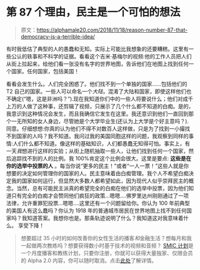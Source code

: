 # 第 87 个理由，民主是一个可怕的想法

> 原文：<https://alphamale20.com/2018/11/18/reason-number-87-that-democracy-is-a-terrible-idea/>

有时我低估了典型的人的愚蠢和无知。实际上可能比我想象的还要糟糕。这里有一些公认的轶事和不科学的证据。看看这个吉米·基梅尔的视频:他的工作人员把人们从街上拉起来，给他们看一张没有名字的世界地图，告诉他们在地图上找到任何一个国家。任何国家，包括美国！

看看会发生什么。人们完全困惑了。他们找不到一个单独的国家……包括他们的 T2 自己的国家。一些人可以命名一个*大陆*，混淆了大陆和国家，即使这样他们也不确定(“嗯，这是非洲吗？”).现在我知道你们中的一些人将要说什么；他们对成千上万的人做了这种事，还剪辑了视频，只展示了几个什么都不知道的白痴。是的，我意识到这种情况会发生，而且我确信它发生在这里。我还意识到他们一直回到那个一无所知的女人身边，尽管她是个大学毕业生(还认为上大学是个好主意吗？).同意。仔细想想:你真的认为他们不得不对数百人这样做，只是为了找到一小撮找不到国家的人吗？我不知道。我问过我的美国同胞这样的问题，我观察到同样的事情:人们什么都不知道。像这样的基础知识，人们都愚蠢无知得可怕。事实上，有一天*我*想进行这样的实验；从街上随机抽取一些人，让他们找到任何一个国家，然后追踪找不到的人的比例。我 100%肯定这个比例会很大。这里是要点: **这些是在你的选举中投票的人** 。每当你说“更多的民主！”或者“一人一票！”这些人就是你想要的决定如何管理你的国家的人。民主意味着由白痴管理。我个人不希望白痴决定我的国家如何运行，但显然大多数人都希望如此，因为现代人似乎崇拜民主的概念。当然，总有可能民主派真的希望完全的白痴在他们的选举中投票，因为他们知道只有完全的白痴才会赞同他们疯狂的政策…嗯嗯....佛罗里达州刚刚通过了一项法律，允许重罪犯投票...嗯嗯....这里还有一个问题留给你。你认为 100 年前典型的美国人有这么蠢吗？你认为 1918 年的普通城市居民在世界地图上找不到任何国家吗？我知道答案。我想你也是。那条轨迹说明了什么？我知道这对我意味着什么。
享受下降！

> 想要超过 35 小时的如何改善你的女性生活的播客*和*金融生活？想每月和我一起做两次教练吗？想要获得数小时基于技术的视频和音频？ [SMIC 计划](https://alphamale20.kartra.com/page/vIL17)是一个月度播客和教练计划，只要你注册，你就可以获得大量独家、仅限会员的 Alpha 2.0 内容，你可以随时取消。点击[此处](https://alphamale20.kartra.com/page/vIL17)了解详情。
> 
> 
